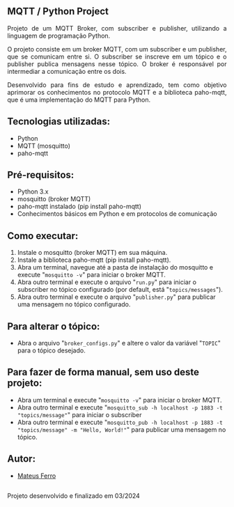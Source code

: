 ## MQTT / Python Project

<p align="justify">
    Projeto de um MQTT Broker, com subscriber e publisher, utilizando a linguagem de programação Python.
</p>

<p align="justify">
    O projeto consiste em um broker MQTT, com um subscriber e um publisher, que se comunicam entre si. O subscriber se inscreve em um tópico e o publisher publica mensagens nesse tópico. O broker é responsável por intermediar a comunicação entre os dois.
</p>

<p align="justify">
    Desenvolvido para fins de estudo e aprendizado, tem como objetivo aprimorar os conhecimentos no protocolo MQTT e a biblioteca paho-mqtt, que é uma implementação do MQTT para Python.
</p>

## Tecnologias utilizadas:
- Python
- MQTT (mosquitto)
- paho-mqtt

## Pré-requisitos:
- Python 3.x
- mosquitto (broker MQTT)
- paho-mqtt instalado (pip install paho-mqtt)
- Conhecimentos básicos em Python e em protocolos de comunicação

## Como executar:
1. Instale o mosquitto (broker MQTT) em sua máquina.
2. Instale a biblioteca paho-mqtt (pip install paho-mqtt).
3. Abra um terminal, navegue até a pasta de instalação do mosquitto e execute "`mosquitto -v`" para iniciar o broker MQTT.
4. Abra outro terminal e execute o arquivo "`run.py`" para iniciar o subscriber no tópico configurado (por default, está "`topics/messages`").
5. Abra outro terminal e execute o arquivo "`publisher.py`" para publicar uma mensagem no tópico configurado.

## Para alterar o tópico:
- Abra o arquivo "`broker_configs.py`" e altere o valor da variável "`TOPIC`" para o tópico desejado.

## Para fazer de forma manual, sem uso deste projeto:
- Abra um terminal e execute "`mosquitto -v`" para iniciar o broker MQTT.
- Abra outro terminal e execute "`mosquitto_sub -h localhost -p 1883 -t "topics/message"`" para iniciar o subscriber
- Abra outro terminal e execute "`mosquitto_pub -h localhost -p 1883 -t "topics/message" -m "Hello, World!"`" para publicar uma mensagem no tópico. 

## Autor:
- [Mateus Ferro](@MateusFerroAntunesdeOliveira)

## 
Projeto desenvolvido e finalizado em 03/2024
